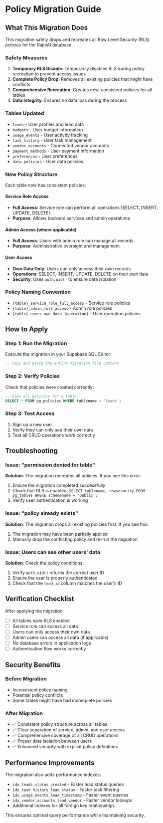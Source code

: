 # Policy Migration Guide

## What This Migration Does

This migration safely drops and recreates all Row Level Security (RLS) policies for the RajniAI database.

### Safety Measures
1. **Temporary RLS Disable**: Temporarily disables RLS during policy recreation to prevent access issues
2. **Complete Policy Drop**: Removes all existing policies that might have conflicts
3. **Comprehensive Recreation**: Creates new, consistent policies for all tables
4. **Data Integrity**: Ensures no data loss during the process

### Tables Updated
- `leads` - User profiles and lead data
- `budgets` - User budget information  
- `usage_events` - User activity tracking
- `task_history` - User task management
- `vendor_accounts` - Connected vendor accounts
- `payment_methods` - User payment information
- `preferences` - User preferences
- `data_policies` - User data policies

### New Policy Structure

Each table now has consistent policies:

#### Service Role Access
- **Full Access**: Service role can perform all operations (SELECT, INSERT, UPDATE, DELETE)
- **Purpose**: Allows backend services and admin operations

#### Admin Access (where applicable)
- **Full Access**: Users with admin role can manage all records
- **Purpose**: Administrative oversight and management

#### User Access
- **Own Data Only**: Users can only access their own records
- **Operations**: SELECT, INSERT, UPDATE, DELETE on their own data
- **Security**: Uses `auth.uid()` to ensure data isolation

### Policy Naming Convention
- `{table}_service_role_full_access` - Service role policies
- `{table}_admin_full_access` - Admin role policies  
- `{table}_users_own_data_{operation}` - User operation policies

## How to Apply

### Step 1: Run the Migration
Execute the migration in your Supabase SQL Editor:
```sql
-- Copy and paste the entire migration file content
```

### Step 2: Verify Policies
Check that policies were created correctly:
```sql
-- View all policies for a table
SELECT * FROM pg_policies WHERE tablename = 'leads';
```

### Step 3: Test Access
1. Sign up a new user
2. Verify they can only see their own data
3. Test all CRUD operations work correctly

## Troubleshooting

### Issue: "permission denied for table"
**Solution**: The migration recreates all policies. If you see this error:
1. Ensure the migration completed successfully
2. Check that RLS is enabled: `SELECT tablename, rowsecurity FROM pg_tables WHERE schemaname = 'public';`
3. Verify user authentication is working

### Issue: "policy already exists"
**Solution**: The migration drops all existing policies first. If you see this:
1. The migration may have been partially applied
2. Manually drop the conflicting policy and re-run the migration

### Issue: Users can see other users' data
**Solution**: Check the policy conditions:
1. Verify `auth.uid()` returns the correct user ID
2. Ensure the user is properly authenticated
3. Check that the `lead_id` column matches the user's ID

## Verification Checklist

After applying the migration:
- [ ] All tables have RLS enabled
- [ ] Service role can access all data
- [ ] Users can only access their own data
- [ ] Admin users can access all data (if applicable)
- [ ] No database errors in application logs
- [ ] Authentication flow works correctly

## Security Benefits

### Before Migration
- Inconsistent policy naming
- Potential policy conflicts
- Some tables might have had incomplete policies

### After Migration
- ✅ Consistent policy structure across all tables
- ✅ Clear separation of service, admin, and user access
- ✅ Comprehensive coverage of all CRUD operations
- ✅ Proper data isolation between users
- ✅ Enhanced security with explicit policy definitions

## Performance Improvements

The migration also adds performance indexes:
- `idx_leads_status_created` - Faster lead status queries
- `idx_task_history_lead_status` - Faster task filtering
- `idx_usage_events_lead_timestamp` - Faster event queries
- `idx_vendor_accounts_lead_vendor` - Faster vendor lookups
- Additional indexes for all foreign key relationships

This ensures optimal query performance while maintaining security.
